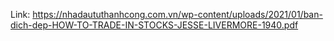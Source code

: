 Link: https://nhadaututhanhcong.com.vn/wp-content/uploads/2021/01/ban-dich-dep-HOW-TO-TRADE-IN-STOCKS-JESSE-LIVERMORE-1940.pdf
